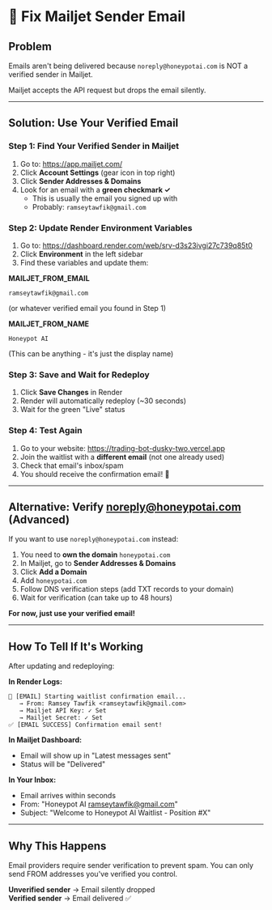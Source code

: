 # 🔧 Fix Mailjet Sender Email

## Problem
Emails aren't being delivered because `noreply@honeypotai.com` is NOT a verified sender in Mailjet.

Mailjet accepts the API request but drops the email silently.

---

## Solution: Use Your Verified Email

### Step 1: Find Your Verified Sender in Mailjet

1. Go to: https://app.mailjet.com/
2. Click **Account Settings** (gear icon in top right)
3. Click **Sender Addresses & Domains**
4. Look for an email with a **green checkmark ✓**
   - This is usually the email you signed up with
   - Probably: `ramseytawfik@gmail.com`

### Step 2: Update Render Environment Variables

1. Go to: https://dashboard.render.com/web/srv-d3s23ivgi27c739q85t0
2. Click **Environment** in the left sidebar
3. Find these variables and update them:

**MAILJET_FROM_EMAIL**
```
ramseytawfik@gmail.com
```
(or whatever verified email you found in Step 1)

**MAILJET_FROM_NAME**
```
Honeypot AI
```
(This can be anything - it's just the display name)

### Step 3: Save and Wait for Redeploy

1. Click **Save Changes** in Render
2. Render will automatically redeploy (~30 seconds)
3. Wait for the green "Live" status

### Step 4: Test Again

1. Go to your website: https://trading-bot-dusky-two.vercel.app
2. Join the waitlist with a **different email** (not one already used)
3. Check that email's inbox/spam
4. You should receive the confirmation email! 📧

---

## Alternative: Verify noreply@honeypotai.com (Advanced)

If you want to use `noreply@honeypotai.com` instead:

1. You need to **own the domain** `honeypotai.com`
2. In Mailjet, go to **Sender Addresses & Domains**
3. Click **Add a Domain**
4. Add `honeypotai.com`
5. Follow DNS verification steps (add TXT records to your domain)
6. Wait for verification (can take up to 48 hours)

**For now, just use your verified email!**

---

## How To Tell If It's Working

After updating and redeploying:

**In Render Logs:**
```
📧 [EMAIL] Starting waitlist confirmation email...
   → From: Ramsey Tawfik <ramseytawfik@gmail.com>
   → Mailjet API Key: ✓ Set
   → Mailjet Secret: ✓ Set
✅ [EMAIL SUCCESS] Confirmation email sent!
```

**In Mailjet Dashboard:**
- Email will show up in "Latest messages sent"
- Status will be "Delivered"

**In Your Inbox:**
- Email arrives within seconds
- From: "Honeypot AI <ramseytawfik@gmail.com>"
- Subject: "Welcome to Honeypot AI Waitlist - Position #X"

---

## Why This Happens

Email providers require sender verification to prevent spam. You can only send FROM addresses you've verified you control.

**Unverified sender** → Email silently dropped  
**Verified sender** → Email delivered ✅


